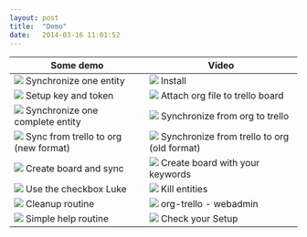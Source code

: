 ```yaml
---
layout: post
title:  "Demo"
date:   2014-03-16 11:01:52
---
```



Some demo                                                                                                     | Video
--------------------------------------------------------------------------------------------------------------|-----------------------------------------------------------------------------------
[<img src="https://i1.ytimg.com/vi/ILPs74L5LFU/0.jpg" />](http://youtu.be/ILPs74L5LFU) Synchronize one entity | [<img src="https://i1.ytimg.com/vi/e3NzllAHbHY/0.jpg" />](http://youtu.be/e3NzllAHbHY) Install
[<img src="https://i1.ytimg.com/vi/ReUp1Wn5scc/0.jpg" />](http://youtu.be/ReUp1Wn5scc) Setup key and token    | [<img src="https://i1.ytimg.com/vi/2PT8K1HG-eY/0.jpg" />](http://youtu.be/2PT8K1HG-eY) Attach org file to trello board
[<img src="https://i1.ytimg.com/vi/H8DXm5BLaD0/0.jpg" />](http://youtu.be/H8DXm5BLaD0) Synchronize one complete entity | [<img src="https://i1.ytimg.com/vi/d6SATWzhQhs/0.jpg" />](http://youtu.be/d6SATWzhQhs) Synchronize from org to trello
[<img src="https://i1.ytimg.com/vi/taIiWD-_zKY/0.jpg" />](http://youtu.be/taIiWD-_zKY) Sync from trello to org (new format) | [<img src="https://i1.ytimg.com/vi/-ldo8gvhaTY/0.jpg" />](http://youtu.be/-ldo8gvhaTY) Synchronize from trello to org (old format)
[<img src="https://i1.ytimg.com/vi/6k4zRm6t8ZY/0.jpg" />](http://youtu.be/6k4zRm6t8ZY) Create board and sync | [<img src="https://i1.ytimg.com/vi/1UYYXjCwshs/0.jpg" />](http://youtu.be/1UYYXjCwshs) Create board with your keywords
[<img src="https://i1.ytimg.com/vi/Sc9EUW67I7A/0.jpg" />](http://youtu.be/Sc9EUW67I7A) Use the checkbox Luke | [<img src="https://i1.ytimg.com/vi/Cz0JikxKx4I/0.jpg" />](http://youtu.be/Cz0JikxKx4I) Kill entities
[<img src="https://i1.ytimg.com/vi/Wp7BXF3m9rA/0.jpg" />](http://youtu.be/Wp7BXF3m9rA) Cleanup routine | [<img src="https://i1.ytimg.com/vi/dp8S7VTwHCc/0.jpg" />](http://youtu.be/dp8S7VTwHCc) org-trello - webadmin
[<img src="https://i1.ytimg.com/vi/g-lW0lDFU5Y/0.jpg" />](http://youtu.be/g-lW0lDFU5Y) Simple help routine | [<img src="https://i1.ytimg.com/vi/1UYYXjCwshs/0.jpg" />](http://youtu.be/2OlmPMwtCAs) Check your Setup
